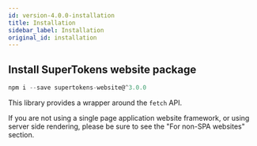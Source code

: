 ```yaml
---
id: version-4.0.0-installation
title: Installation
sidebar_label: Installation
original_id: installation
---
```


## Install SuperTokens website package
```js
npm i --save supertokens-website@^3.0.0
```

This library provides a wrapper around the <code>fetch</code> API.

<div class="specialNote">
If you are not using a single page application website framework, or using server side rendering, please be sure to see the "For non-SPA websites" section.
</div>